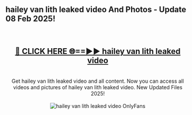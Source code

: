 <h2>hailey van lith leaked video And Photos - Update 08 Feb 2025!</h2>
<br>
<div align="center">
<h2><a href="https://cutt.ly/te57wshS" rel="nofollow">🔴 CLICK HERE 🌐==►► hailey van lith leaked video</a></h2>
<br>
Get hailey van lith leaked video and all content. Now you can access all videos and pictures of hailey van lith leaked video. New Updated Files 2025!
<br>
<br>
<a href="https://cutt.ly/te57wshS" rel="nofollow" data-target="animated-image.originalLink"><img src="https://i.ibb.co.com/WyWwxjT/player-gif2.gif" alt="hailey van lith leaked video OnlyFans" style="max-width: 100%; display: inline-block;" data-target="animated-image.originalImage"></a>
</div>
<br>